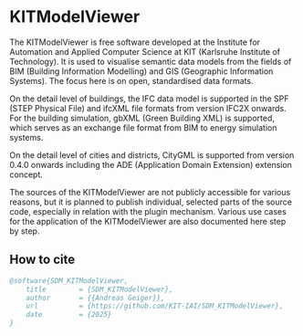 # KITModelViewer

The KITModelViewer is free software developed at the Institute for Automation and Applied Computer Science at KIT (Karlsruhe Institute of Technology). It is used to visualise semantic data models from the fields of BIM (Building Information Modelling) and GIS (Geographic Information Systems). The focus here is on open, standardised data formats.

On the detail level of buildings, the IFC data model is supported in the SPF (STEP Physical File) and ifcXML file formats from version IFC2X onwards. For the building simulation, gbXML (Green Building XML) is supported, which serves as an exchange file format from BIM to energy simulation systems.

On the detail level of cities and districts, CityGML is supported from version 0.4.0 onwards including the ADE (Application Domain Extension) extension concept.

The sources of the KITModelViewer are not publicly accessible for various reasons, but it is planned to publish individual, selected parts of the source code, especially in relation with the plugin mechanism. Various use cases for the application of the KITModelViewer are also documented here step by step.


## How to cite

```bibtex
@software{SDM_KITModelViewer,
	title        = {SDM_KITModelViewer},
	author       = {{Andreas Geiger}},
	url          = {https://github.com/KIT-IAI/SDM_KITModelViewer},
	date         = {2025}
}
```
